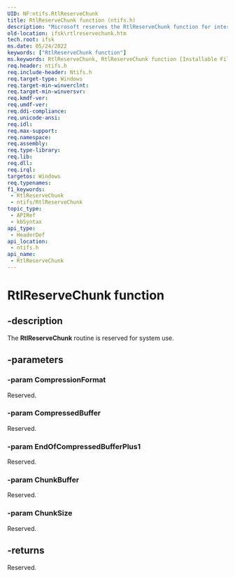```yaml
---
UID: NF:ntifs.RtlReserveChunk
title: RtlReserveChunk function (ntifs.h)
description: "Microsoft reserves the RtlReserveChunk function for internal use only. Don't use this function in your code."
old-location: ifsk\rtlreservechunk.htm
tech.root: ifsk
ms.date: 05/24/2022
keywords: ["RtlReserveChunk function"]
ms.keywords: RtlReserveChunk, RtlReserveChunk function [Installable File System Drivers], ifsk.rtlreservechunk, ntifs/RtlReserveChunk, rtlref_cfca6b3d-c505-464e-83fc-8bbff476e93d.xml
req.header: ntifs.h
req.include-header: Ntifs.h
req.target-type: Windows
req.target-min-winverclnt: 
req.target-min-winversvr: 
req.kmdf-ver: 
req.umdf-ver: 
req.ddi-compliance: 
req.unicode-ansi: 
req.idl: 
req.max-support: 
req.namespace: 
req.assembly: 
req.type-library: 
req.lib: 
req.dll: 
req.irql: 
targetos: Windows
req.typenames: 
f1_keywords:
 - RtlReserveChunk
 - ntifs/RtlReserveChunk
topic_type:
 - APIRef
 - kbSyntax
api_type:
 - HeaderDef
api_location:
 - ntifs.h
api_name:
 - RtlReserveChunk
---
```


# RtlReserveChunk function

## -description

The **RtlReserveChunk** routine is reserved for system use.

## -parameters

### -param CompressionFormat

Reserved.

### -param CompressedBuffer

Reserved.

### -param EndOfCompressedBufferPlus1

Reserved.

### -param ChunkBuffer

Reserved.

### -param ChunkSize

Reserved.

## -returns

Reserved.
